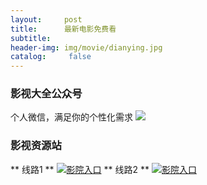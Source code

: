 ```yaml
---
layout:     post
title:      最新电影免费看
subtitle:   
header-img: img/movie/dianying.jpg
catalog: 	 false
---
```



### 影视大全公众号
个人微信，满足你的个性化需求
![](https://yabaowang.github.io/img/avatar.jpg)

### 影视资源站
** 线路1 **
[![影院入口](https://yabaowang.github.io/img/movie/bofang_small.jpg)](http://28xx.top/)
** 线路2 **
[![影院入口](https://yabaowang.github.io/img/movie/dianying.jpg)](http://www.wapianwang.com/)
 


